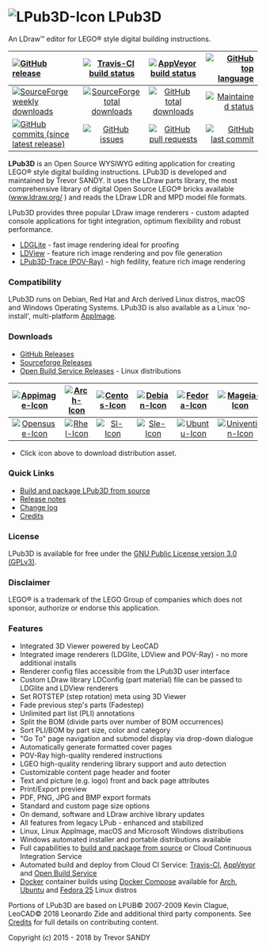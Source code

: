 # ![LPub3D-Icon][lpub3d-icon] LPub3D  
An LDraw™ editor for LEGO® style digital building instructions.

[![GitHub release][gh-rel-badge]][gh-rel-url]                                     |[![Travis-CI build status][travis-badge]][travis-url]         |[![AppVeyor build status][appveyor-badge]][appveyor-url]     |[![GitHub top language][gh-top-lang-badge]][gh-top-lang-url]
:---------------------------------------------------------------------------------|:------------------------------------------------------------:|:-----------------------------------------------------------:|---------------------------------------------------------------------------:
[![SourceForge weekly downloads][sf-dw-badge]][sf-dw-badge-url]                   |[![SourceForge total downloads][sf-dt-badge]][sf-dt-badge-url]|[![GitHub total downloads][gh-dl-badge]][gh-dl-url]          |[![Maintained status][maintained-badge]](README.md "Last edited 10-02-2018")
[![GitHub commits (since latest release)][gh-comm-since-badge]][gh-comm-since-url]|[![GitHub issues][gh-issue-badge]][gh-issue-url]              |[![GitHub pull requests][gh-pull-req-badge]][gh-pull-req-url]|[![GitHub last commit][gh-lst-commit-badge]][gh-lst-commit-url]

**LPub3D** is an Open Source WYSIWYG editing application for creating LEGO® style digital building instructions.
LPub3D is developed and maintained by Trevor SANDY. It uses the LDraw parts library, the most comprehensive
library of digital Open Source LEGO® bricks available (www.ldraw.org/ ) and reads the LDraw LDR and MPD model file formats.

LPub3D provides three popular LDraw image renderers - custom adapted console applications for tight integration, optimum flexibility and robust performance.
 - [LDGLite][ldglite-url] - fast image rendering ideal for proofing
 - [LDView][ldview-url] - feature rich image rendering and pov file generation
 - [LPub3D-Trace (POV-Ray)][povray-url] - high fedility, feature rich image rendering

### Compatibility
LPub3D runs on Debian, Red Hat and Arch derived Linux distros, macOS and Windows Operating Systems.
LPub3D is also available as a Linux 'no-install', multi-platform [AppImage][appimage-info-url].

### Downloads
 - [GitHub Releases][githubreleases]
 - [Sourceforge Releases][sfreleases]
 - [Open Build Service Releases][obsreleases] - Linux distributions

[![Appimage-Icon][appimage-icon]][appimage-url]|[![Arch-Icon][arch-icon]][arch-url]|[![Centos-Icon][centos-icon]][centos-url]|[![Debian-Icon][debian-icon]][debian-url]|[![Fedora-Icon][fedora-icon]][fedora-url]|[![Mageia-Icon][mageia-icon]][mageia-url]            |[![Macos-Icon][macos-icon]][macos-url]
:---------------------------------------------:|:---------------------------------:|:---------------------------------------:|:---------------------------------------:|:---------------------------------------:|:---------------------------------------------------:|:------------------------------------------:
[![Opensuse-Icon][opensuse-icon]][opensuse-url]|[![Rhel-Icon][rhel-icon]][rhel-url]|[![Sl-Icon][sl-icon]][sl-url]            |[![Sle-Icon][sle-icon]][sle-url]         |[![Ubuntu-Icon][ubuntu-icon]][ubuntu-url]|[![Univention-Icon][univention-icon]][univention-url]|[![Windows-Icon][windows-icon]][windows-url]

 - Click icon above to download distribution asset.

### Quick Links
 - [Build and package LPub3D from source][buildfromsource]
 - [Release notes][releasenotes]
 - [Change log][changelog]
 - [Credits][credits]

### License
LPub3D is available for free under the [GNU Public License version 3.0 (GPLv3)][copying].

### Disclaimer
LEGO® is a trademark of the LEGO Group of companies which does not sponsor, authorize or endorse this application.

### Features
 - Integrated 3D Viewer powered by LeoCAD
 - Integrated image renderers (LDGlite, LDView and POV-Ray) - no more additional installs
 - Renderer config files accessible from the LPub3D user interface
 - Custom LDraw library LDConfig (part material) file can be passed to LDGlite and LDView renderers
 - Set ROTSTEP (step rotation) meta using 3D Viewer
 - Fade previous step's parts (Fadestep)
 - Unlimited part list (PLI) annotations
 - Split the BOM (divide parts over number of BOM occurrences)
 - Sort PLI/BOM by part size, color and category
 - "Go To" page navigation and submodel display via drop-down dialogue
 - Automatically generate formatted cover pages
 - POV-Ray high-quality rendered instructions
 - LGEO high-quality rendering library support and auto detection
 - Customizable content page header and footer
 - Text and picture (e.g. logo) front and back page attributes
 - Print/Export preview
 - PDF, PNG, JPG and BMP export formats
 - Standard and custom page size options
 - On demand, software and LDraw archive library updates
 - All features from legacy LPub - enhanced and stabilized
 - Linux, Linux AppImage, macOS and Microsoft Windows distributions
 - Windows automated installer and portable distributions available
 - Full capabilities to [build and package from source][buildfromsource] or Cloud Continuous Integration Service
 - Automated build and deploy from Cloud CI Service: [Travis-CI][travis-url], [AppVeyor][appveyor-url] and [Open Build Service][obs-url]
 - [Docker][dockerinstall] container builds using [Docker Compose][dockercomposefile] available for [Arch][dockerarch], [Ubuntu][dockerubuntu] and [Fedora 25][dockerfedora] Linux distros

 Portions of LPub3D are based on LPUB© 2007-2009 Kevin Clague, LeoCAD© 2018 Leonardo Zide and additional third party components. See [Credits][credits] for full details on contributing content.

[lpub3d-icon]:         https://raw.githubusercontent.com/trevorsandy/lpub3d/master/mainApp/resources/lpub3d128.png
[changelog]:           https://github.com/trevorsandy/lpub3d/blob/master/mainApp/docs/README.txt
[releasenotes]:        https://github.com/trevorsandy/lpub3d/blob/master/mainApp/docs/RELEASE_NOTES.html
[credits]:             https://github.com/trevorsandy/lpub3d/blob/master/mainApp/docs/CREDITS.txt
[copying]:             https://github.com/trevorsandy/lpub3d/blob/master/mainApp/docs/COPYING.txt
[buildfromsource]:     https://github.com/trevorsandy/lpub3d/blob/master/builds/utilities/README.md

[ldglite-url]:         https://github.com/trevorsandy/ldglite
[ldview-url]:          https://github.com/trevorsandy/ldview/tree/qmake-build
[povray-url]:          https://github.com/trevorsandy/povray/tree/lpub3d/raytracer-cui

[sfreleases]:          https://sourceforge.net/projects/lpub3d/files/2.3.4
[githubreleases]:      https://github.com/trevorsandy/lpub3d/releases
[obsreleases]:         https://software.opensuse.org//download.html?project=home:trevorsandy&package=lpub3d
[travis-badge]:        https://img.shields.io/travis/trevorsandy/lpub3d.svg?label=travis
[travis-url]:          https://travis-ci.org/trevorsandy/lpub3d

[appveyor-badge]:      https://img.shields.io/appveyor/ci/trevorsandy/lpub3d.svg?label=appveyor
[appveyor-url]:        https://ci.appveyor.com/project/trevorsandy/lpub3d

[gh-rel-badge]:        https://img.shields.io/github/release/trevorsandy/lpub3d.svg
[gh-rel-url]:          https://github.com/trevorsandy/lpub3d/releases/latest

[gh-dl-badge]:         https://img.shields.io/github/downloads/trevorsandy/lpub3d/total.svg
[gh-dl-url]:           https://github.com/trevorsandy/lpub3d/releases/latest

[gh-issue-badge]:      https://img.shields.io/github/issues/trevorsandy/lpub3d.svg
[gh-issue-url]:        https://github.com/trevorsandy/lpub3d/issues

[gh-pull-req-badge]:   https://img.shields.io/github/issues-pr/trevorsandy/lpub3d.svg
[gh-pull-req-url]:     https://github.com/trevorsandy/lpub3d/pulls

[gh-lst-commit-badge]: https://img.shields.io/github/last-commit/trevorsandy/lpub3d.svg
[gh-lst-commit-url]:   https://github.com/trevorsandy/lpub3d/commits/master

[gh-top-lang-badge]:   https://img.shields.io/github/languages/top/trevorsandy/lpub3d.svg
[gh-top-lang-url]:     https://github.com/trevorsandy/lpub3d

[gh-comm-since-badge]: https://img.shields.io/github/commits-since/trevorsandy/lpub3d/latest.svg
[gh-comm-since-url]:   https://github.com/trevorsandy/lpub3d/commits/master

[sf-dw-badge]:         https://img.shields.io/sourceforge/dw/lpub3d.svg
[sf-dw-badge-url]:     https://sourceforge.net/projects/lpub3d

[sf-dt-badge]:         https://img.shields.io/sourceforge/dt/lpub3d.svg
[sf-dt-badge-url]:     https://sourceforge.net/projects/lpub3d

[maintained-badge]:    https://img.shields.io/maintenance/yes/2018.svg

[appimage-info-url]:   https://appimage.org/
[obs-url]:             https://build.opensuse.org/package/show/home:trevorsandy/lpub3d
[dockerinstall]:       https://www.docker.com/get-docker
[dockercomposefile]:   https://github.com/trevorsandy/lpub3d/blob/master/builds/linux/docker-compose/docker-compose-cibuild-linux.yml
[dockerarch]:          https://github.com/trevorsandy/lpub3d/blob/master/builds/linux/docker-compose/dockerfiles/Dockerfile-cibuild-archlinux
[dockerubuntu]:        https://github.com/trevorsandy/lpub3d/blob/master/builds/linux/docker-compose/dockerfiles/Dockerfile-cibuild-ubuntu
[dockerfedora]:        https://github.com/trevorsandy/lpub3d/blob/master/builds/linux/docker-compose/dockerfiles/Dockerfile-cibuild-fedora

[appimage-icon]:       https://raw.githubusercontent.com/trevorsandy/lpub3d/master/builds/utilities/icons/appimage.png
[arch-icon]:           https://raw.githubusercontent.com/trevorsandy/lpub3d/master/builds/utilities/icons/arch.png
[centos-icon]:         https://raw.githubusercontent.com/trevorsandy/lpub3d/master/builds/utilities/icons/centos.png
[debian-icon]:         https://raw.githubusercontent.com/trevorsandy/lpub3d/master/builds/utilities/icons/debian.png
[fedora-icon]:         https://raw.githubusercontent.com/trevorsandy/lpub3d/master/builds/utilities/icons/fedora.png
[macos-icon]:          https://raw.githubusercontent.com/trevorsandy/lpub3d/master/builds/utilities/icons/macos.png
[mageia-icon]:         https://raw.githubusercontent.com/trevorsandy/lpub3d/master/builds/utilities/icons/mageia.png
[opensuse-icon]:       https://raw.githubusercontent.com/trevorsandy/lpub3d/master/builds/utilities/icons/opensuse.png
[rhel-icon]:           https://raw.githubusercontent.com/trevorsandy/lpub3d/master/builds/utilities/icons/rhel.png
[sl-icon]:             https://raw.githubusercontent.com/trevorsandy/lpub3d/master/builds/utilities/icons/sl.png
[sle-icon]:            https://raw.githubusercontent.com/trevorsandy/lpub3d/master/builds/utilities/icons/sle.png
[ubuntu-icon]:         https://raw.githubusercontent.com/trevorsandy/lpub3d/master/builds/utilities/icons/ubuntu.png
[univention-icon]:     https://raw.githubusercontent.com/trevorsandy/lpub3d/master/builds/utilities/icons/univention.png
[windows-icon]:        https://raw.githubusercontent.com/trevorsandy/lpub3d/master/builds/utilities/icons/windows.png

[windows-url]:         https://github.com/trevorsandy/lpub3d/releases/download/v2.3.4/LPub3D-2.3.4.1.1084_20181210.exe
[macos-url]:           https://github.com/trevorsandy/lpub3d/releases/download/v2.3.4/LPub3D-2.3.4.1.1084_20181210-macos.dmg
[appimage-url]:        https://github.com/trevorsandy/lpub3d/releases/download/v2.3.4/LPub3D-2.3.4.1.1084_20181210-x86_64.AppImage

[arch-url]:            https://download.opensuse.org/repositories/home:/trevorsandy/Arch_Extra/
[centos-url]:          https://download.opensuse.org/repositories/home:/trevorsandy/CentOS_7/
[debian-url]:          https://download.opensuse.org/repositories/home:/trevorsandy/Debian_9.0/
[fedora-url]:          https://download.opensuse.org/repositories/home:/trevorsandy/Fedora_27/
[mageia-url]:          https://download.opensuse.org/repositories/home:/trevorsandy/Mageia_6/

[opensuse-url]:        https://download.opensuse.org/repositories/home:/trevorsandy/openSUSE_Factory/
[rhel-url]:            https://download.opensuse.org/repositories/home:/trevorsandy/RHEL_7/
[sl-url]:              https://download.opensuse.org/repositories/home:/trevorsandy/ScientificLinux_7/
[sle-url]:             https://download.opensuse.org/repositories/home:/trevorsandy/SLE_12_SP3/
[ubuntu-url]:          https://download.opensuse.org/repositories/home:/trevorsandy/xUbuntu_17.10/
[univention-url]:      https://download.opensuse.org/repositories/home:/trevorsandy/Univention_4.2/

Copyright (c) 2015 - 2018 by Trevor SANDY
